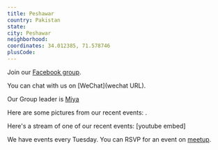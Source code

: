 ```yaml
---
title: Peshawar
country: Pakistan
state: 
city: Peshawar
neighborhood: 
coordinates: 34.012385, 71.578746
plusCode:
---
```

Join our [Facebook group](https://www.facebook.com/groups/free.code.camp.Peshawar).

You can chat with us on [WeChat](wechat URL).

Our Group leader is [Miya](freecodecamp.org/miya)

Here are some pictures from our recent events:
![]().

Here's a stream of one of our recent events:
[youtube embed]

We have events every Tuesday. You can RSVP for an event on [meetup](meetupurl).
